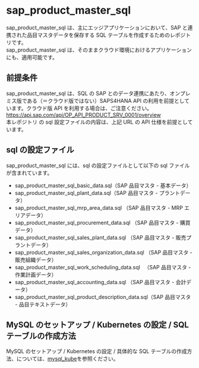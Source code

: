 # sap_product_master_sql

sap_product_master_sql は、主にエッジアプリケーションにおいて、SAP と連携された品目マスタデータを保存する SQL テーブルを作成するためのレポジトリです。  
sap_product_master_sql は、そのままクラウド環境におけるアプリケーションにも、適用可能です。

## 前提条件

sap_product_master_sql は、SQL の SAP とのデータ連携にあたり、オンプレミス版である（＝クラウド版ではない）SAPS4HANA API の利用を前提としています。クラウド版 API を利用する場合は、ご注意ください。  
https://api.sap.com/api/OP_API_PRODUCT_SRV_0001/overview  
本レポジトリ の sql 設定ファイルの内容は、上記 URL の API 仕様を前提としています。

## sql の設定ファイル

sap_product_master_sql には、sql の設定ファイルとして以下の sql ファイルが含まれています。

- sap_product_master_sql_basic_data.sql（SAP 品目マスタ - 基本データ）
- sap_product_master_sql_plant_data.sql（SAP 品目マスタ - プラントデータ）
- sap_product_master_sql_mrp_area_data.sql （SAP 品目マスタ - MRP エリアデータ）
- sap_product_master_sql_procurement_data.sql （SAP 品目マスタ - 購買データ）
- sap_product_master_sql_sales_plant_data.sql （SAP 品目マスタ - 販売プラントデータ）
- sap_product_master_sql_sales_organization_data.sql （SAP 品目マスタ - 販売組織データ）
- sap_product_master_sql_work_scheduling_data.sql 　（SAP 品目マスタ - 作業計画データ）
- sap_product_master_sql_accounting_data.sql （SAP 品目マスタ - 会計データ）
- sap_product_master_sql_product_description_data.sql（SAP 品目マスタ - 品目テキストデータ）

## MySQL のセットアップ / Kubernetes の設定 / SQL テーブルの作成方法

MySQL のセットアップ / Kubernetes の設定 / 具体的な SQL テーブルの作成方法、については、[mysql_kube](https://github.com/latonaio/mysql_kube)を参照ください。
